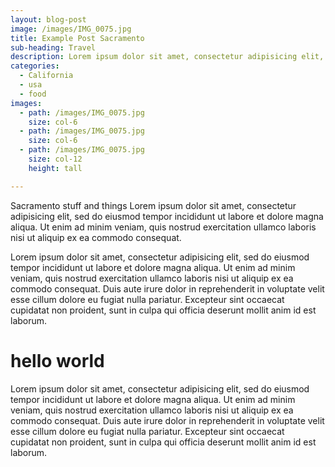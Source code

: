```yaml
---
layout: blog-post
image: /images/IMG_0075.jpg
title: Example Post Sacramento
sub-heading: Travel
description: Lorem ipsum dolor sit amet, consectetur adipisicing elit, sed do eiusmod tempor incididunt ut labore et dolore magna aliqua...
categories:
  - California
  - usa
  - food
images:
  - path: /images/IMG_0075.jpg
    size: col-6
  - path: /images/IMG_0075.jpg
    size: col-6
  - path: /images/IMG_0075.jpg
    size: col-12
    height: tall

---
```


Sacramento stuff and things
Lorem ipsum dolor sit amet, consectetur adipisicing elit, sed do eiusmod tempor incididunt ut labore et dolore magna aliqua. Ut enim ad minim veniam, quis nostrud exercitation ullamco laboris nisi ut aliquip ex ea commodo consequat.

Lorem ipsum dolor sit amet, consectetur adipisicing elit, sed do eiusmod tempor incididunt ut labore et dolore magna aliqua. Ut enim ad minim veniam, quis nostrud exercitation ullamco laboris nisi ut aliquip ex ea commodo consequat. Duis aute irure dolor in reprehenderit in voluptate velit esse cillum dolore eu fugiat nulla pariatur. Excepteur sint occaecat cupidatat non proident, sunt in culpa qui officia deserunt mollit anim id est laborum.

# hello world

Lorem ipsum dolor sit amet, consectetur adipisicing elit, sed do eiusmod tempor incididunt ut labore et dolore magna aliqua. Ut enim ad minim veniam, quis nostrud exercitation ullamco laboris nisi ut aliquip ex ea commodo consequat. Duis aute irure dolor in reprehenderit in voluptate velit esse cillum dolore eu fugiat nulla pariatur. Excepteur sint occaecat cupidatat non proident, sunt in culpa qui officia deserunt mollit anim id est laborum.
